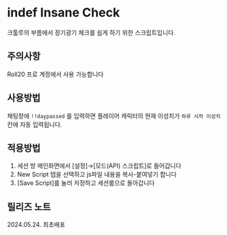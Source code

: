# indef Insane Check
크툴루의 부름에서 장기광기 체크를 쉽게 하기 위한 스크립트입니다.

## 주의사항
Roll20 프로 계정에서 사용 가능합니다

## 사용방법
채팅창에 `!!daypassed` 를 입력하면 플레이어 캐릭터의 현재 이성치가 `하루 시작 이성치` 칸에 자동 입력됩니다. 

## 적용방법
1. 세션 방 메인화면에서 [설정]→[모드(API) 스크립트]로 들어갑니다 
2. New Script 탭을 선택하고 js파일 내용을 복사-붙여넣기 합니다
3. [Save Script]를 눌러 저장하고 세션룸으로 돌아갑니다

## 릴리즈 노트
2024.05.24. 최초배포